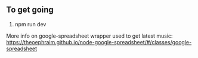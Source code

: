 ## To get going

1. npm run dev

More info on google-spreadsheet wrapper used to get latest music: https://theoephraim.github.io/node-google-spreadsheet/#/classes/google-spreadsheet
